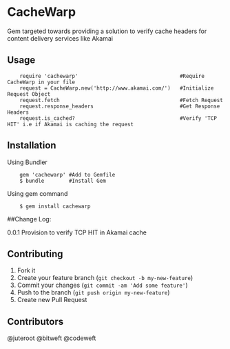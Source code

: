 # CacheWarp

Gem targeted towards providing a solution to verify cache headers for content delivery services like Akamai

## Usage

```
    require 'cachewarp'                                 #Require CacheWarp in your file
    request = CacheWarp.new('http://www.akamai.com/')   #Initialize Request Object
    request.fetch                                       #Fetch Request
    request.response_headers                            #Get Response Headers
    request.is_cached?                                  #Verify 'TCP HIT' i.e if Akamai is caching the request
```

## Installation

Using Bundler

```
    gem 'cachewarp' #Add to Gemfile
    $ bundle        #Install Gem
```

Using gem command

```
    $ gem install cachewarp
```

##Change Log:

0.0.1
    Provision to verify TCP HIT in Akamai cache

## Contributing

1. Fork it
2. Create your feature branch (`git checkout -b my-new-feature`)
3. Commit your changes (`git commit -am 'Add some feature'`)
4. Push to the branch (`git push origin my-new-feature`)
5. Create new Pull Request

## Contributors

@juteroot
@bitweft
@codeweft
